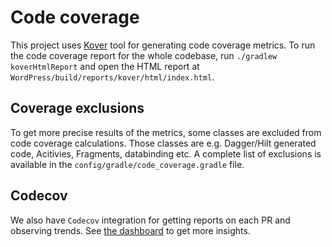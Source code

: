 # Code coverage

This project uses [Kover](https://github.com/Kotlin/kotlinx-kover) tool for generating code coverage metrics.
To run the code coverage report for the whole codebase, run `./gradlew koverHtmlReport` and open the HTML report at `WordPress/build/reports/kover/html/index.html`.

## Coverage exclusions

To get more precise results of the metrics, some classes are excluded from code coverage calculations. Those classes are e.g. Dagger/Hilt generated code, Acitivies, Fragments, databinding etc. A complete list of exclusions is available in the `config/gradle/code_coverage.gradle` file.

## Codecov

We also have `Codecov` integration for getting reports on each PR and observing trends. See [the dashboard](https://app.codecov.io/github/wordpress-mobile/WordPress-Android/) to get more insights.

